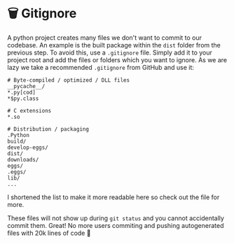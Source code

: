 
# 🗑️ Gitignore

A python project creates many files we don't want to commit
to our codebase.
An example is the built package within the `dist` folder from
the previous step.
To avoid this, use a `.gitignore` file.
Simply add it to your project root and add the files or folders
which you want to ignore.
As we are lazy we take a recommended `.gitignore` from GitHub
and use it:

```gitignore
# Byte-compiled / optimized / DLL files
__pycache__/
*.py[cod]
*$py.class

# C extensions
*.so

# Distribution / packaging
.Python
build/
develop-eggs/
dist/
downloads/
eggs/
.eggs/
lib/
...
```

I shortened the list to make it more readable here so check out
the file for more.

These files will not show up during `git status` and you cannot
accidentally commit them.
Great!
No more users commiting and pushing autogenerated files with 20k
lines of code 🥳
